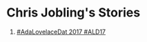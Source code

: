 # Chris Jobling's Stories

1. [#AdaLovelaceDat 2017 #ALD17](AdaLovelaceDay_2017_ALD17_files/ada-lovelace-day-2017.html)
